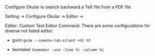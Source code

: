 Configure Okular to search backward a TeX file from a PDF file

Setting -> Configure Okular -> Editor -> 

Editor: Custom Text Editor
Command: There are some configurations for diverse not listed editor:

* gvim 
    `gvim --remote-tab-silent +%l %f`

* texmaker
    `texmaker -use -line %l -column %c`


